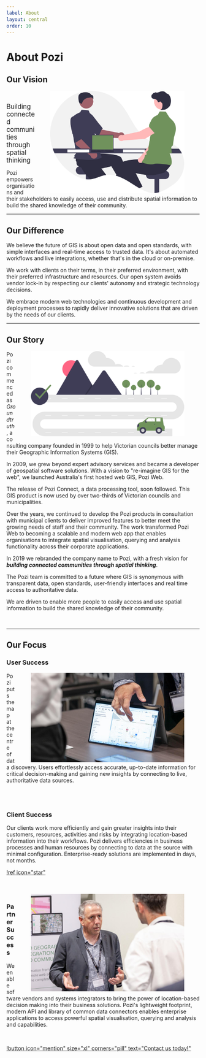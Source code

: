 ```yaml
---
label: About
layout: central
order: 10
---
```


# About Pozi

## Our Vision

<img src="/static/img/undraw/undraw_interview_re_e5jn.svg" alt="" style="float:right;width:350px;margin:0px 40px;">

<br/>

<big>Building connected communities through spatial thinking</big>

Pozi empowers organisations and their stakeholders to easily access, use and distribute spatial information to build the shared knowledge of their community.

---

## Our Difference

We believe the future of GIS is about open data and open standards, with simple interfaces and real-time access to trusted data. It's about automated workflows and live integrations, whether that's in the cloud or on-premise.

We work with clients on their terms, in their preferred environment, with their preferred infrastructure and resources. Our open system avoids vendor lock-in by respecting our clients' autonomy and strategic technology decisions.

We embrace modern web technologies and continuous development and deployment processes to rapidly deliver innovative solutions that are driven by the needs of our clients.

---

## Our Story

<img src="/static/img/undraw/undraw_navigator_a479.svg" alt="" style="float:right;width:400px;margin:0px 40px;">

Pozi commenced as *Groundtruth*, a consulting company founded in 1999 to help Victorian councils better manage their Geographic Information Systems (GIS).

In 2009, we grew beyond expert advisory services and became a developer of geospatial software solutions. With a vision to "re-imagine GIS for the web", we launched Australia's first hosted web GIS, Pozi Web.

The release of Pozi Connect, a data processing tool, soon followed. This GIS product is now used by over two-thirds of Victorian councils and municipalities.

Over the years, we continued to develop the Pozi products in consultation with municipal clients to deliver improved features to better meet the growing needs of staff and their community. The work transformed Pozi Web to becoming a scalable and modern web app that enables organisations to integrate spatial visualisation, querying and analysis functionality across their corporate applications.

In 2019 we rebranded the company name to Pozi, with a fresh vision for ***building connected communities through spatial thinking***.

The Pozi team is committed to a future where GIS is synonymous with transparent data, open standards, user-friendly interfaces and real time access to authoritative data.

We are driven to enable more people to easily access and use spatial information to build the shared knowledge of their community.

<br/>

---

## Our Focus

### User Success

<img src="/static/img/sssi-2022-010-crop.jpg" alt="" style="float:right;width:400px;margin:0px 40px;">

Pozi puts the map at the centre of data discovery. Users effortlessly access accurate, up-to-date information for critical decision-making and gaining new insights by connecting to live, authoritative data sources.

<br clear="all" />
<br/>

### Client Success

Our clients work more efficiently and gain greater insights into their customers, resources, activities and risks by integrating location-based information into their workflows. Pozi delivers efficiencies in business processes and human resources by connecting to data at the source with minimal configuration. Enterprise-ready solutions are implemented in days, not months.

[!ref icon="star"](/showcase/)

<br clear="all" />
<br/>

<img src="/static/img/sssi-2022-012-crop.jpg" alt="" style="float:right;width:400px;margin:0px 40px;">

### Partner Success

We enable software vendors and systems integrators to bring the power of location-based decision making into their business solutions. Pozi's lightweight footprint, modern API and library of common data connectors enables enterprise applications to access powerful spatial visualisation, querying and analysis and capabilities.

<br/>


[!button icon="mention" size="xl" corners="pill" text="Contact us today!"](/contact/)
